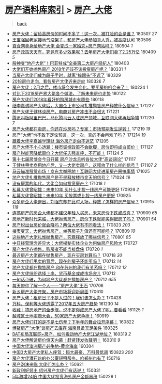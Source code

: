 [房产语料库索引](../../README.md)  > [房产_大佬](房产_大佬.md)
====
> [back](../README.md)

- [房产大佬：留给高房价的时间不多了！这一次，被打脸的会是谁？](http://jkwz.applinzi.com/ittc/7100302652737061898.html#%E6%88%BF%E4%BA%A7%E5%A4%A7%E4%BD%AC%EF%BC%9A%E7%95%99%E7%BB%99%E9%AB%98%E6%88%BF%E4%BB%B7%E7%9A%84%E6%97%B6%E9%97%B4%E4%B8%8D%E5%A4%9A%E4%BA%86%EF%BC%81%E8%BF%99%E4%B8%80%E6%AC%A1%EF%BC%8C%E8%A2%AB%E6%89%93%E8%84%B8%E7%9A%84%E4%BC%9A%E6%98%AF%E8%B0%81%EF%BC%9F) 180507 *27* 
- [王宝强回老家接地气没架子，和房产大佬参加真人秀，被高度认可](http://jkwz.applinzi.com/ittc/7099024255209702416.html#%E7%8E%8B%E5%AE%9D%E5%BC%BA%E5%9B%9E%E8%80%81%E5%AE%B6%E6%8E%A5%E5%9C%B0%E6%B0%94%E6%B2%A1%E6%9E%B6%E5%AD%90%EF%BC%8C%E5%92%8C%E6%88%BF%E4%BA%A7%E5%A4%A7%E4%BD%AC%E5%8F%82%E5%8A%A0%E7%9C%9F%E4%BA%BA%E7%A7%80%EF%BC%8C%E8%A2%AB%E9%AB%98%E5%BA%A6%E8%AE%A4%E5%8F%AF) 180506  
- [百合网卖身给地产大佬 会变成一家婚恋+房产网站吗？](http://jkwz.applinzi.com/ittc/7099259973282563079.html#%E7%99%BE%E5%90%88%E7%BD%91%E5%8D%96%E8%BA%AB%E7%BB%99%E5%9C%B0%E4%BA%A7%E5%A4%A7%E4%BD%AC+%E4%BC%9A%E5%8F%98%E6%88%90%E4%B8%80%E5%AE%B6%E5%A9%9A%E6%81%8B%2B%E6%88%BF%E4%BA%A7%E7%BD%91%E7%AB%99%E5%90%97%EF%BC%9F) 180504 *1* 
- [房产政策天天有，究竟有多少效果呢？去年房产大佬们卖了2.25万亿](http://jkwz.applinzi.com/ittc/7089924412994487307.html#%E6%88%BF%E4%BA%A7%E6%94%BF%E7%AD%96%E5%A4%A9%E5%A4%A9%E6%9C%89%EF%BC%8C%E7%A9%B6%E7%AB%9F%E6%9C%89%E5%A4%9A%E5%B0%91%E6%95%88%E6%9E%9C%E5%91%A2%EF%BC%9F%E5%8E%BB%E5%B9%B4%E6%88%BF%E4%BA%A7%E5%A4%A7%E4%BD%AC%E4%BB%AC%E5%8D%96%E4%BA%862.25%E4%B8%87%E4%BA%BF) 180409 *5* 
- [股神变“地产大佬”！巴菲特成“全美第二大房产经纪人”](http://jkwz.applinzi.com/ittc/7087667048517993488.html#%E8%82%A1%E7%A5%9E%E5%8F%98%E2%80%9C%E5%9C%B0%E4%BA%A7%E5%A4%A7%E4%BD%AC%E2%80%9D%EF%BC%81%E5%B7%B4%E8%8F%B2%E7%89%B9%E6%88%90%E2%80%9C%E5%85%A8%E7%BE%8E%E7%AC%AC%E4%BA%8C%E5%A4%A7%E6%88%BF%E4%BA%A7%E7%BB%8F%E7%BA%AA%E4%BA%BA%E2%80%9D) 180403  
- [大佬们开始抛售房产 2018年还该不该投资房产呢？](http://jkwz.applinzi.com/ittc/7086586724543366154.html#%E5%A4%A7%E4%BD%AC%E4%BB%AC%E5%BC%80%E5%A7%8B%E6%8A%9B%E5%94%AE%E6%88%BF%E4%BA%A7+2018%E5%B9%B4%E8%BF%98%E8%AF%A5%E4%B8%8D%E8%AF%A5%E6%8A%95%E8%B5%84%E6%88%BF%E4%BA%A7%E5%91%A2%EF%BC%9F) 180331 *1* 
- [当房产大佬们成为段子手时，就离“摔跟头”不远了](http://jkwz.applinzi.com/ittc/7085922796712756241.html#%E5%BD%93%E6%88%BF%E4%BA%A7%E5%A4%A7%E4%BD%AC%E4%BB%AC%E6%88%90%E4%B8%BA%E6%AE%B5%E5%AD%90%E6%89%8B%E6%97%B6%EF%BC%8C%E5%B0%B1%E7%A6%BB%E2%80%9C%E6%91%94%E8%B7%9F%E5%A4%B4%E2%80%9D%E4%B8%8D%E8%BF%9C%E4%BA%86) 180329  
- [2018房价走向，看各房产大佬近来走向](http://jkwz.applinzi.com/ittc/7084737162056827910.html#2018%E6%88%BF%E4%BB%B7%E8%B5%B0%E5%90%91%EF%BC%8C%E7%9C%8B%E5%90%84%E6%88%BF%E4%BA%A7%E5%A4%A7%E4%BD%AC%E8%BF%91%E6%9D%A5%E8%B5%B0%E5%90%91) 180326 *7* 
- [房产大佬：2月之后，楼市将会发生变化，要买房的机会来了！](http://jkwz.applinzi.com/ittc/7073725737477866502.html#%E6%88%BF%E4%BA%A7%E5%A4%A7%E4%BD%AC%EF%BC%9A2%E6%9C%88%E4%B9%8B%E5%90%8E%EF%BC%8C%E6%A5%BC%E5%B8%82%E5%B0%86%E4%BC%9A%E5%8F%91%E7%94%9F%E5%8F%98%E5%8C%96%EF%BC%8C%E8%A6%81%E4%B9%B0%E6%88%BF%E7%9A%84%E6%9C%BA%E4%BC%9A%E6%9D%A5%E4%BA%86%EF%BC%81) 180224 *1* 
- [对比下2018房产界大佬各个做法，了解未来房价走势](http://jkwz.applinzi.com/ittc/7061046568348550154.html#%E5%AF%B9%E6%AF%94%E4%B8%8B2018%E6%88%BF%E4%BA%A7%E7%95%8C%E5%A4%A7%E4%BD%AC%E5%90%84%E4%B8%AA%E5%81%9A%E6%B3%95%EF%BC%8C%E4%BA%86%E8%A7%A3%E6%9C%AA%E6%9D%A5%E6%88%BF%E4%BB%B7%E8%B5%B0%E5%8A%BF) 180122  
- [房产大佬们2018年看好的购房城市有哪些](http://jkwz.applinzi.com/ittc/7059876401807623179.html#%E6%88%BF%E4%BA%A7%E5%A4%A7%E4%BD%AC%E4%BB%AC2018%E5%B9%B4%E7%9C%8B%E5%A5%BD%E7%9A%84%E8%B4%AD%E6%88%BF%E5%9F%8E%E5%B8%82%E6%9C%89%E5%93%AA%E4%BA%9B) 180118  
- [继李嘉诚地产大佬后，大国企上市公司扎推抛售房产释放什么信号？](http://jkwz.applinzi.com/ittc/7051717029088723984.html#%E7%BB%A7%E6%9D%8E%E5%98%89%E8%AF%9A%E5%9C%B0%E4%BA%A7%E5%A4%A7%E4%BD%AC%E5%90%8E%EF%BC%8C%E5%A4%A7%E5%9B%BD%E4%BC%81%E4%B8%8A%E5%B8%82%E5%85%AC%E5%8F%B8%E6%89%8E%E6%8E%A8%E6%8A%9B%E5%94%AE%E6%88%BF%E4%BA%A7%E9%87%8A%E6%94%BE%E4%BB%80%E4%B9%88%E4%BF%A1%E5%8F%B7%EF%BC%9F) 171227  
- [房产大佬王健林谈房产，电商对房产冲击不会很大](http://jkwz.applinzi.com/ittc/7049256976641426449.html#%E6%88%BF%E4%BA%A7%E5%A4%A7%E4%BD%AC%E7%8E%8B%E5%81%A5%E6%9E%97%E8%B0%88%E6%88%BF%E4%BA%A7%EF%BC%8C%E7%94%B5%E5%95%86%E5%AF%B9%E6%88%BF%E4%BA%A7%E5%86%B2%E5%87%BB%E4%B8%8D%E4%BC%9A%E5%BE%88%E5%A4%A7) 171221  
- [腾讯叫板阿里巴巴，马化腾马云入驻房产领域，互联网大佬再起争端](http://jkwz.applinzi.com/ittc/7049155169932018705.html#%E8%85%BE%E8%AE%AF%E5%8F%AB%E6%9D%BF%E9%98%BF%E9%87%8C%E5%B7%B4%E5%B7%B4%EF%BC%8C%E9%A9%AC%E5%8C%96%E8%85%BE%E9%A9%AC%E4%BA%91%E5%85%A5%E9%A9%BB%E6%88%BF%E4%BA%A7%E9%A2%86%E5%9F%9F%EF%BC%8C%E4%BA%92%E8%81%94%E7%BD%91%E5%A4%A7%E4%BD%AC%E5%86%8D%E8%B5%B7%E4%BA%89%E7%AB%AF) 171220 *7* 
- [房产大佬都在卖房，你还在炒房吗？专家：市场预期发生逆转！](http://jkwz.applinzi.com/ittc/7048813509482120209.html#%E6%88%BF%E4%BA%A7%E5%A4%A7%E4%BD%AC%E9%83%BD%E5%9C%A8%E5%8D%96%E6%88%BF%EF%BC%8C%E4%BD%A0%E8%BF%98%E5%9C%A8%E7%82%92%E6%88%BF%E5%90%97%EF%BC%9F%E4%B8%93%E5%AE%B6%EF%BC%9A%E5%B8%82%E5%9C%BA%E9%A2%84%E6%9C%9F%E5%8F%91%E7%94%9F%E9%80%86%E8%BD%AC%EF%BC%81) 171219 *19* 
- [房产“大佬”也不敢下定论预言，这一次，真的不会再涨了吗？](http://jkwz.applinzi.com/ittc/7046898144594363408.html#%E6%88%BF%E4%BA%A7%E2%80%9C%E5%A4%A7%E4%BD%AC%E2%80%9D%E4%B9%9F%E4%B8%8D%E6%95%A2%E4%B8%8B%E5%AE%9A%E8%AE%BA%E9%A2%84%E8%A8%80%EF%BC%8C%E8%BF%99%E4%B8%80%E6%AC%A1%EF%BC%8C%E7%9C%9F%E7%9A%84%E4%B8%8D%E4%BC%9A%E5%86%8D%E6%B6%A8%E4%BA%86%E5%90%97%EF%BC%9F) 171214 *19* 
- [跟着大佬李嘉诚学理财 海外房产走向不迷茫](http://jkwz.applinzi.com/ittc/7043651250766218257.html#%E8%B7%9F%E7%9D%80%E5%A4%A7%E4%BD%AC%E6%9D%8E%E5%98%89%E8%AF%9A%E5%AD%A6%E7%90%86%E8%B4%A2+%E6%B5%B7%E5%A4%96%E6%88%BF%E4%BA%A7%E8%B5%B0%E5%90%91%E4%B8%8D%E8%BF%B7%E8%8C%AB) 171205  
- [房产大佬不小心透漏：楼市调控政策不会歇脚，房价即将成白菜价！](http://jkwz.applinzi.com/ittc/7040587877468079121.html#%E6%88%BF%E4%BA%A7%E5%A4%A7%E4%BD%AC%E4%B8%8D%E5%B0%8F%E5%BF%83%E9%80%8F%E6%BC%8F%EF%BC%9A%E6%A5%BC%E5%B8%82%E8%B0%83%E6%8E%A7%E6%94%BF%E7%AD%96%E4%B8%8D%E4%BC%9A%E6%AD%87%E8%84%9A%EF%BC%8C%E6%88%BF%E4%BB%B7%E5%8D%B3%E5%B0%86%E6%88%90%E7%99%BD%E8%8F%9C%E4%BB%B7%EF%BC%81) 171127  
- [房产税能否降低房价？大佬任志强直呼，不可能！](http://jkwz.applinzi.com/ittc/7039137513036334097.html#%E6%88%BF%E4%BA%A7%E7%A8%8E%E8%83%BD%E5%90%A6%E9%99%8D%E4%BD%8E%E6%88%BF%E4%BB%B7%EF%BC%9F%E5%A4%A7%E4%BD%AC%E4%BB%BB%E5%BF%97%E5%BC%BA%E7%9B%B4%E5%91%BC%EF%BC%8C%E4%B8%8D%E5%8F%AF%E8%83%BD%EF%BC%81) 171124 *5* 
- [第十七届房博会今日开幕 房产沙龙且听各位大佬“高谈阔论”](http://jkwz.applinzi.com/ittc/7036916196820124688.html#%E7%AC%AC%E5%8D%81%E4%B8%83%E5%B1%8A%E6%88%BF%E5%8D%9A%E4%BC%9A%E4%BB%8A%E6%97%A5%E5%BC%80%E5%B9%95+%E6%88%BF%E4%BA%A7%E6%B2%99%E9%BE%99%E4%B8%94%E5%90%AC%E5%90%84%E4%BD%8D%E5%A4%A7%E4%BD%AC%E2%80%9C%E9%AB%98%E8%B0%88%E9%98%94%E8%AE%BA%E2%80%9D) 171117  
- [王健林甩卖商用地产后，又一大佬卖房产，这释放了什么样的信号？](http://jkwz.applinzi.com/ittc/7033131741701735440.html#%E7%8E%8B%E5%81%A5%E6%9E%97%E7%94%A9%E5%8D%96%E5%95%86%E7%94%A8%E5%9C%B0%E4%BA%A7%E5%90%8E%EF%BC%8C%E5%8F%88%E4%B8%80%E5%A4%A7%E4%BD%AC%E5%8D%96%E6%88%BF%E4%BA%A7%EF%BC%8C%E8%BF%99%E9%87%8A%E6%94%BE%E4%BA%86%E4%BB%80%E4%B9%88%E6%A0%B7%E7%9A%84%E4%BF%A1%E5%8F%B7%EF%BC%9F) 171107 *2* 
- [马云瞄准租赁市场！京东大举圈地！互联网大佬进军房产圈搞事情](http://jkwz.applinzi.com/ittc/7028419889738548240.html#%E9%A9%AC%E4%BA%91%E7%9E%84%E5%87%86%E7%A7%9F%E8%B5%81%E5%B8%82%E5%9C%BA%EF%BC%81%E4%BA%AC%E4%B8%9C%E5%A4%A7%E4%B8%BE%E5%9C%88%E5%9C%B0%EF%BC%81%E4%BA%92%E8%81%94%E7%BD%91%E5%A4%A7%E4%BD%AC%E8%BF%9B%E5%86%9B%E6%88%BF%E4%BA%A7%E5%9C%88%E6%90%9E%E4%BA%8B%E6%83%85) 171025  
- [地产大佬扎推抛售房产是不是释放楼市变天的信号？](http://jkwz.applinzi.com/ittc/7028027079323550736.html#%E5%9C%B0%E4%BA%A7%E5%A4%A7%E4%BD%AC%E6%89%8E%E6%8E%A8%E6%8A%9B%E5%94%AE%E6%88%BF%E4%BA%A7%E6%98%AF%E4%B8%8D%E6%98%AF%E9%87%8A%E6%94%BE%E6%A5%BC%E5%B8%82%E5%8F%98%E5%A4%A9%E7%9A%84%E4%BF%A1%E5%8F%B7%EF%BC%9F) 171024 *19* 
- [没有房票的年代，大佬会如何投资房产？](http://jkwz.applinzi.com/ittc/7025854889488548881.html#%E6%B2%A1%E6%9C%89%E6%88%BF%E7%A5%A8%E7%9A%84%E5%B9%B4%E4%BB%A3%EF%BC%8C%E5%A4%A7%E4%BD%AC%E4%BC%9A%E5%A6%82%E4%BD%95%E6%8A%95%E8%B5%84%E6%88%BF%E4%BA%A7%EF%BC%9F) 171018 *1* 
- [私募大佬曾昭雄：未来10年 买什么比投一线房产可能更好](http://jkwz.applinzi.com/ittc/7017541365511226385.html#%E7%A7%81%E5%8B%9F%E5%A4%A7%E4%BD%AC%E6%9B%BE%E6%98%AD%E9%9B%84%EF%BC%9A%E6%9C%AA%E6%9D%A510%E5%B9%B4+%E4%B9%B0%E4%BB%80%E4%B9%88%E6%AF%94%E6%8A%95%E4%B8%80%E7%BA%BF%E6%88%BF%E4%BA%A7%E5%8F%AF%E8%83%BD%E6%9B%B4%E5%A5%BD) 170926 *2* 
- [私募大佬曾昭雄：未来10年 买股票或比投一线房产更好](http://jkwz.applinzi.com/ittc/7017135442951144465.html#%E7%A7%81%E5%8B%9F%E5%A4%A7%E4%BD%AC%E6%9B%BE%E6%98%AD%E9%9B%84%EF%BC%9A%E6%9C%AA%E6%9D%A510%E5%B9%B4+%E4%B9%B0%E8%82%A1%E7%A5%A8%E6%88%96%E6%AF%94%E6%8A%95%E4%B8%80%E7%BA%BF%E6%88%BF%E4%BA%A7%E6%9B%B4%E5%A5%BD) 170925  
- [众多房企大佬退出，刘强东却在此时入场，释放了怎样的房产信号？](http://jkwz.applinzi.com/ittc/7013468550004737040.html#%E4%BC%97%E5%A4%9A%E6%88%BF%E4%BC%81%E5%A4%A7%E4%BD%AC%E9%80%80%E5%87%BA%EF%BC%8C%E5%88%98%E5%BC%BA%E4%B8%9C%E5%8D%B4%E5%9C%A8%E6%AD%A4%E6%97%B6%E5%85%A5%E5%9C%BA%EF%BC%8C%E9%87%8A%E6%94%BE%E4%BA%86%E6%80%8E%E6%A0%B7%E7%9A%84%E6%88%BF%E4%BA%A7%E4%BF%A1%E5%8F%B7%EF%BC%9F) 170915 *118* 
- [连搞房产的房企大佬都不建议年轻人买房，未来房价下跌或成真？](http://jkwz.applinzi.com/ittc/7011233624383554576.html#%E8%BF%9E%E6%90%9E%E6%88%BF%E4%BA%A7%E7%9A%84%E6%88%BF%E4%BC%81%E5%A4%A7%E4%BD%AC%E9%83%BD%E4%B8%8D%E5%BB%BA%E8%AE%AE%E5%B9%B4%E8%BD%BB%E4%BA%BA%E4%B9%B0%E6%88%BF%EF%BC%8C%E6%9C%AA%E6%9D%A5%E6%88%BF%E4%BB%B7%E4%B8%8B%E8%B7%8C%E6%88%96%E6%88%90%E7%9C%9F%EF%BC%9F) 170909 *65* 
- [房地产新时代来临，大佬抛售房产，房价下跌就能买得起房了吗？](http://jkwz.applinzi.com/ittc/7008394269096936465.html#%E6%88%BF%E5%9C%B0%E4%BA%A7%E6%96%B0%E6%97%B6%E4%BB%A3%E6%9D%A5%E4%B8%B4%EF%BC%8C%E5%A4%A7%E4%BD%AC%E6%8A%9B%E5%94%AE%E6%88%BF%E4%BA%A7%EF%BC%8C%E6%88%BF%E4%BB%B7%E4%B8%8B%E8%B7%8C%E5%B0%B1%E8%83%BD%E4%B9%B0%E5%BE%97%E8%B5%B7%E6%88%BF%E4%BA%86%E5%90%97%EF%BC%9F) 170901 *54* 
- [房产税出台房价就会降吗？两位大佬有不同看法！](http://jkwz.applinzi.com/ittc/7005038479678112784.html#%E6%88%BF%E4%BA%A7%E7%A8%8E%E5%87%BA%E5%8F%B0%E6%88%BF%E4%BB%B7%E5%B0%B1%E4%BC%9A%E9%99%8D%E5%90%97%EF%BC%9F%E4%B8%A4%E4%BD%8D%E5%A4%A7%E4%BD%AC%E6%9C%89%E4%B8%8D%E5%90%8C%E7%9C%8B%E6%B3%95%EF%BC%81) 170823 *203* 
- [楼市变天，大佬抛售房产，坐等房子升值还有可能吗？](http://jkwz.applinzi.com/ittc/6999753727316329488.html#%E6%A5%BC%E5%B8%82%E5%8F%98%E5%A4%A9%EF%BC%8C%E5%A4%A7%E4%BD%AC%E6%8A%9B%E5%94%AE%E6%88%BF%E4%BA%A7%EF%BC%8C%E5%9D%90%E7%AD%89%E6%88%BF%E5%AD%90%E5%8D%87%E5%80%BC%E8%BF%98%E6%9C%89%E5%8F%AF%E8%83%BD%E5%90%97%EF%BC%9F) 170809 *10* 
- [这些地产大佬扎堆抛售房产，究竟释放了哪些信号？](http://jkwz.applinzi.com/ittc/6996597965396116496.html#%E8%BF%99%E4%BA%9B%E5%9C%B0%E4%BA%A7%E5%A4%A7%E4%BD%AC%E6%89%8E%E5%A0%86%E6%8A%9B%E5%94%AE%E6%88%BF%E4%BA%A7%EF%BC%8C%E7%A9%B6%E7%AB%9F%E9%87%8A%E6%94%BE%E4%BA%86%E5%93%AA%E4%BA%9B%E4%BF%A1%E5%8F%B7%EF%BC%9F) 170801 *65* 
- [中日经营理念差异大：大佬揭秘实体企业为何做房产风险大](http://jkwz.applinzi.com/ittc/6995037774082999313.html#%E4%B8%AD%E6%97%A5%E7%BB%8F%E8%90%A5%E7%90%86%E5%BF%B5%E5%B7%AE%E5%BC%82%E5%A4%A7%EF%BC%9A%E5%A4%A7%E4%BD%AC%E6%8F%AD%E7%A7%98%E5%AE%9E%E4%BD%93%E4%BC%81%E4%B8%9A%E4%B8%BA%E4%BD%95%E5%81%9A%E6%88%BF%E4%BA%A7%E9%A3%8E%E9%99%A9%E5%A4%A7) 170727  
- [房产大佬齐抛售，购房者不能当接盘侠](http://jkwz.applinzi.com/ittc/6992285246090118161.html#%E6%88%BF%E4%BA%A7%E5%A4%A7%E4%BD%AC%E9%BD%90%E6%8A%9B%E5%94%AE%EF%BC%8C%E8%B4%AD%E6%88%BF%E8%80%85%E4%B8%8D%E8%83%BD%E5%BD%93%E6%8E%A5%E7%9B%98%E4%BE%A0) 170720 *1* 
- [最近房产大佬都在抛售房产，现在买房划算吗？](http://jkwz.applinzi.com/ittc/6991654118018778129.html#%E6%9C%80%E8%BF%91%E6%88%BF%E4%BA%A7%E5%A4%A7%E4%BD%AC%E9%83%BD%E5%9C%A8%E6%8A%9B%E5%94%AE%E6%88%BF%E4%BA%A7%EF%BC%8C%E7%8E%B0%E5%9C%A8%E4%B9%B0%E6%88%BF%E5%88%92%E7%AE%97%E5%90%97%EF%BC%9F) 170718 *30* 
- [房产大佬们甩卖的背后，现在的房子还能买吗？](http://jkwz.applinzi.com/ittc/6989520805648925713.html#%E6%88%BF%E4%BA%A7%E5%A4%A7%E4%BD%AC%E4%BB%AC%E7%94%A9%E5%8D%96%E7%9A%84%E8%83%8C%E5%90%8E%EF%BC%8C%E7%8E%B0%E5%9C%A8%E7%9A%84%E6%88%BF%E5%AD%90%E8%BF%98%E8%83%BD%E4%B9%B0%E5%90%97%EF%BC%9F) 170712 *14* 
- [地产大佬都在抛售房产 和在苏州的我们有关系吗？](http://jkwz.applinzi.com/ittc/6989449189158028305.html#%E5%9C%B0%E4%BA%A7%E5%A4%A7%E4%BD%AC%E9%83%BD%E5%9C%A8%E6%8A%9B%E5%94%AE%E6%88%BF%E4%BA%A7+%E5%92%8C%E5%9C%A8%E8%8B%8F%E5%B7%9E%E7%9A%84%E6%88%91%E4%BB%AC%E6%9C%89%E5%85%B3%E7%B3%BB%E5%90%97%EF%BC%9F) 170712 *12* 
- [房产大佬纷纷选择上岸，货币基金或成市场宠儿](http://jkwz.applinzi.com/ittc/6989448403543917584.html#%E6%88%BF%E4%BA%A7%E5%A4%A7%E4%BD%AC%E7%BA%B7%E7%BA%B7%E9%80%89%E6%8B%A9%E4%B8%8A%E5%B2%B8%EF%BC%8C%E8%B4%A7%E5%B8%81%E5%9F%BA%E9%87%91%E6%88%96%E6%88%90%E5%B8%82%E5%9C%BA%E5%AE%A0%E5%84%BF) 170712  
- [一句话点破，为何地产大佬都在抛售房产？](http://jkwz.applinzi.com/ittc/6989377366236070928.html#%E4%B8%80%E5%8F%A5%E8%AF%9D%E7%82%B9%E7%A0%B4%EF%BC%8C%E4%B8%BA%E4%BD%95%E5%9C%B0%E4%BA%A7%E5%A4%A7%E4%BD%AC%E9%83%BD%E5%9C%A8%E6%8A%9B%E5%94%AE%E6%88%BF%E4%BA%A7%EF%BC%9F) 170712 *655* 
- [每天带你了解一个人——“房产大佬”王石](http://jkwz.applinzi.com/ittc/6987296185520751621.html#%E6%AF%8F%E5%A4%A9%E5%B8%A6%E4%BD%A0%E4%BA%86%E8%A7%A3%E4%B8%80%E4%B8%AA%E4%BA%BA%E2%80%94%E2%80%94%E2%80%9C%E6%88%BF%E4%BA%A7%E5%A4%A7%E4%BD%AC%E2%80%9D%E7%8E%8B%E7%9F%B3) 170706  
- [新乡房产大佬齐聚，房产市场将迎新局面](http://jkwz.applinzi.com/ittc/6977458612245890053.html#%E6%96%B0%E4%B9%A1%E6%88%BF%E4%BA%A7%E5%A4%A7%E4%BD%AC%E9%BD%90%E8%81%9A%EF%BC%8C%E6%88%BF%E4%BA%A7%E5%B8%82%E5%9C%BA%E5%B0%86%E8%BF%8E%E6%96%B0%E5%B1%80%E9%9D%A2) 170610  
- [房产大佬：租房日子不是人过的！我们该怎么办？](http://jkwz.applinzi.com/ittc/6961532698806977540.html#%E6%88%BF%E4%BA%A7%E5%A4%A7%E4%BD%AC%EF%BC%9A%E7%A7%9F%E6%88%BF%E6%97%A5%E5%AD%90%E4%B8%8D%E6%98%AF%E4%BA%BA%E8%BF%87%E7%9A%84%EF%BC%81%E6%88%91%E4%BB%AC%E8%AF%A5%E6%80%8E%E4%B9%88%E5%8A%9E%EF%BC%9F) 170428  
- [万科、保利等大佬透露了2017年五大房产趋势](http://jkwz.applinzi.com/ittc/6917439583674696708.html#%E4%B8%87%E7%A7%91%E3%80%81%E4%BF%9D%E5%88%A9%E7%AD%89%E5%A4%A7%E4%BD%AC%E9%80%8F%E9%9C%B2%E4%BA%862017%E5%B9%B4%E4%BA%94%E5%A4%A7%E6%88%BF%E4%BA%A7%E8%B6%8B%E5%8A%BF) 161230 *14* 
- [收藏｜搞房地产的全步骤，说不定你成房产大佬了呢，要看看](http://jkwz.applinzi.com/ittc/6904482966700295172.html#%E6%94%B6%E8%97%8F%EF%BD%9C%E6%90%9E%E6%88%BF%E5%9C%B0%E4%BA%A7%E7%9A%84%E5%85%A8%E6%AD%A5%E9%AA%A4%EF%BC%8C%E8%AF%B4%E4%B8%8D%E5%AE%9A%E4%BD%A0%E6%88%90%E6%88%BF%E4%BA%A7%E5%A4%A7%E4%BD%AC%E4%BA%86%E5%91%A2%EF%BC%8C%E8%A6%81%E7%9C%8B%E7%9C%8B) 161125 *1* 
- [越城区土地招商大会，50家房产大佬争抢！](http://jkwz.applinzi.com/ittc/6879593367398253572.html#%E8%B6%8A%E5%9F%8E%E5%8C%BA%E5%9C%9F%E5%9C%B0%E6%8B%9B%E5%95%86%E5%A4%A7%E4%BC%9A%EF%BC%8C50%E5%AE%B6%E6%88%BF%E4%BA%A7%E5%A4%A7%E4%BD%AC%E4%BA%89%E6%8A%A2%EF%BC%81) 160919  
- [房产大佬们打的是不是七伤拳？下半年的舞台拉开序幕！](http://jkwz.applinzi.com/ittc/6869132060396094468.html#%E6%88%BF%E4%BA%A7%E5%A4%A7%E4%BD%AC%E4%BB%AC%E6%89%93%E7%9A%84%E6%98%AF%E4%B8%8D%E6%98%AF%E4%B8%83%E4%BC%A4%E6%8B%B3%EF%BC%9F%E4%B8%8B%E5%8D%8A%E5%B9%B4%E7%9A%84%E8%88%9E%E5%8F%B0%E6%8B%89%E5%BC%80%E5%BA%8F%E5%B9%95%EF%BC%81) 160822  
- [博鳌房产“大佬”谈房产去库存 海南具备充足条件](http://jkwz.applinzi.com/ittc/6813640675539026949.html#%E5%8D%9A%E9%B3%8C%E6%88%BF%E4%BA%A7%E2%80%9C%E5%A4%A7%E4%BD%AC%E2%80%9D%E8%B0%88%E6%88%BF%E4%BA%A7%E5%8E%BB%E5%BA%93%E5%AD%98+%E6%B5%B7%E5%8D%97%E5%85%B7%E5%A4%87%E5%85%85%E8%B6%B3%E6%9D%A1%E4%BB%B6) 160325  
- [BAT布局互联网+房产，如何撬动地产大佬江湖地位？](http://jkwz.applinzi.com/ittc/6811406533329945604.html#BAT%E5%B8%83%E5%B1%80%E4%BA%92%E8%81%94%E7%BD%91%2B%E6%88%BF%E4%BA%A7%EF%BC%8C%E5%A6%82%E4%BD%95%E6%92%AC%E5%8A%A8%E5%9C%B0%E4%BA%A7%E5%A4%A7%E4%BD%AC%E6%B1%9F%E6%B9%96%E5%9C%B0%E4%BD%8D%EF%BC%9F) 160319 *2* 
- [房产大佬解读房价惊天内幕！赶紧转发收藏吧！](http://jkwz.applinzi.com/ittc/6808093479062209541.html#%E6%88%BF%E4%BA%A7%E5%A4%A7%E4%BD%AC%E8%A7%A3%E8%AF%BB%E6%88%BF%E4%BB%B7%E6%83%8A%E5%A4%A9%E5%86%85%E5%B9%95%EF%BC%81%E8%B5%B6%E7%B4%A7%E8%BD%AC%E5%8F%91%E6%94%B6%E8%97%8F%E5%90%A7%EF%BC%81) 160310 *9* 
- [中国大佬澳洲房产必争地-黄金海岸](http://jkwz.applinzi.com/ittc/6805767204444308485.html#%E4%B8%AD%E5%9B%BD%E5%A4%A7%E4%BD%AC%E6%BE%B3%E6%B4%B2%E6%88%BF%E4%BA%A7%E5%BF%85%E4%BA%89%E5%9C%B0-%E9%BB%84%E9%87%91%E6%B5%B7%E5%B2%B8) 160304  
- [中国3大房产大佬私人座驾：恒大最豪，万科最低调](http://jkwz.applinzi.com/ittc/547650615759412610.html#%E4%B8%AD%E5%9B%BD3%E5%A4%A7%E6%88%BF%E4%BA%A7%E5%A4%A7%E4%BD%AC%E7%A7%81%E4%BA%BA%E5%BA%A7%E9%A9%BE%EF%BC%9A%E6%81%92%E5%A4%A7%E6%9C%80%E8%B1%AA%EF%BC%8C%E4%B8%87%E7%A7%91%E6%9C%80%E4%BD%8E%E8%B0%83) 150823 *200* 
- [房产大佬潘石屹的办公室短租服务，咱郑州也有了](http://jkwz.applinzi.com/ittc/547650615076783656.html#%E6%88%BF%E4%BA%A7%E5%A4%A7%E4%BD%AC%E6%BD%98%E7%9F%B3%E5%B1%B9%E7%9A%84%E5%8A%9E%E5%85%AC%E5%AE%A4%E7%9F%AD%E7%A7%9F%E6%9C%8D%E5%8A%A1%EF%BC%8C%E5%92%B1%E9%83%91%E5%B7%9E%E4%B9%9F%E6%9C%89%E4%BA%86) 150716  
- [房产泡沫来临 大佬们怎么办？](http://jkwz.applinzi.com/ittc/547650611423482745.html#%E6%88%BF%E4%BA%A7%E6%B3%A1%E6%B2%AB%E6%9D%A5%E4%B8%B4+%E5%A4%A7%E4%BD%AC%E4%BB%AC%E6%80%8E%E4%B9%88%E5%8A%9E%EF%BC%9F) 150621  
- [新政利好频出 绍兴房产大佬们有话说！](http://jkwz.applinzi.com/ittc/547650611402084349.html#%E6%96%B0%E6%94%BF%E5%88%A9%E5%A5%BD%E9%A2%91%E5%87%BA+%E7%BB%8D%E5%85%B4%E6%88%BF%E4%BA%A7%E5%A4%A7%E4%BD%AC%E4%BB%AC%E6%9C%89%E8%AF%9D%E8%AF%B4%EF%BC%81) 150331  
- [5年激增24倍 中国大佬投资海外房产金额暴涨](http://jkwz.applinzi.com/ittc/547650611396431923.html#5%E5%B9%B4%E6%BF%80%E5%A2%9E24%E5%80%8D+%E4%B8%AD%E5%9B%BD%E5%A4%A7%E4%BD%AC%E6%8A%95%E8%B5%84%E6%B5%B7%E5%A4%96%E6%88%BF%E4%BA%A7%E9%87%91%E9%A2%9D%E6%9A%B4%E6%B6%A8) 150228 *1* 
